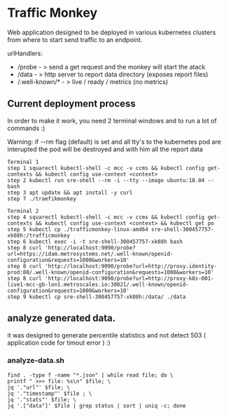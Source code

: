 # Traffic Monkey

Web application designed to be deployed in various kubernetes clusters from where to start send traffic to an endpoint.

urlHandlers:
 - /probe          - > send a get request and the monkey will start the atack 
 - /data           - > http server to report data directory (exposes report files)
 - /.well-known/*  - > live / ready / metrics (no metrics)



## Current deployment process 

In order to make it work, you need 2 terminal windows and to run a lot of commands :) 

Warning: if --rm flag (default) is set and all tty's to the kubernetes pod are interupted the pod will be destroyed and with him all the report data


```
Terminal 1
step 1 squarectl kubectl-shell -c mcc -v ccms && kubectl config get-contexts && kubectl config use-context <context>
step 2 kubectl run sre-shell --rm -i --tty --image ubuntu:18.04 -- bash
step 3 apt update && apt install -y curl
step 7 ./traefikmonkey

Terminal 2
step 4 squarectl kubectl-shell -c mcc -v ccms && kubectl config get-contexts && kubectl config use-context <context> && kubectl get po
step 5 kubectl cp ./trafficmonkey-linux-amd64 sre-shell-300457757-xk08h:/trafficmonkey
step 6 kubectl exec -i -t sre-shell-300457757-xk08h bash
step 8 curl 'http://localhost:9090/probe?url=https://idam.metrosystems.net/.well-known/openid-configuration&requests=1000&workers=10'
step 8 curl 'http://localhost:9090/probe?url=http://proxy.identity-prod:80/.well-known/openid-configuration&requests=1000&workers=10'
step 8 curl 'http://localhost:9090/probe?url=http://proxy-k8s-001-live1-mcc-gb-lon1.metroscales.io:30021/.well-known/openid-configuration&requests=1000&workers=10'
step 9 kubectl cp sre-shell-300457757-xk08h:/data/ ./data

```

## analyze generated data. 

it was designed to generate percentile statistics and not detect 503 ( application code for timout error ) :) 

### analyze-data.sh
```
find . -type f -name "*.json" | while read file; do \
printf " >>> file: %s\n" $file; \
jq '."url"' $file; \
jq '."timestamp"' $file ; \
jq '."stats"' $file; \
jq '.["data"]' $file | grep status | sort | uniq -c; done
```